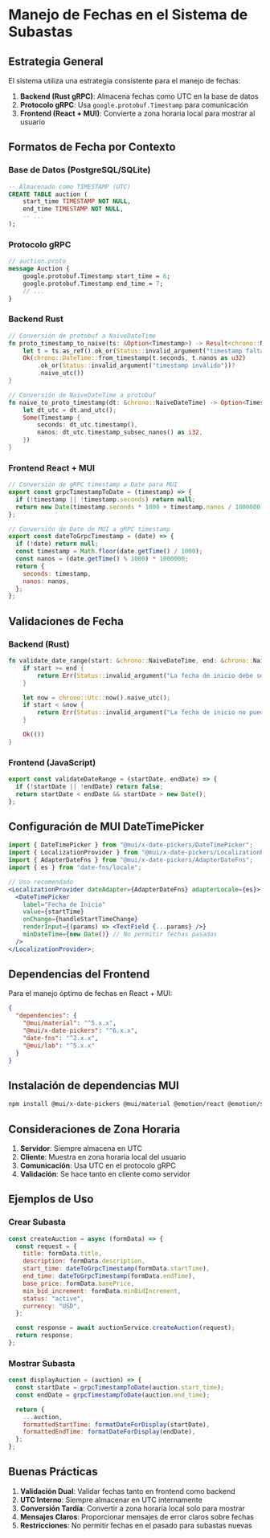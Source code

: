 # Manejo de Fechas en el Sistema de Subastas

## Estrategia General

El sistema utiliza una estrategia consistente para el manejo de fechas:

1. **Backend (Rust gRPC)**: Almacena fechas como UTC en la base de datos
2. **Protocolo gRPC**: Usa `google.protobuf.Timestamp` para comunicación
3. **Frontend (React + MUI)**: Convierte a zona horaria local para mostrar al usuario

## Formatos de Fecha por Contexto

### Base de Datos (PostgreSQL/SQLite)

```sql
-- Almacenado como TIMESTAMP (UTC)
CREATE TABLE auction (
    start_time TIMESTAMP NOT NULL,
    end_time TIMESTAMP NOT NULL,
    -- ...
);
```

### Protocolo gRPC

```protobuf
// auction.proto
message Auction {
    google.protobuf.Timestamp start_time = 6;
    google.protobuf.Timestamp end_time = 7;
    // ...
}
```

### Backend Rust

```rust
// Conversión de protobuf a NaiveDateTime
fn proto_timestamp_to_naive(ts: &Option<Timestamp>) -> Result<chrono::NaiveDateTime, Status> {
    let t = ts.as_ref().ok_or(Status::invalid_argument("timestamp faltante"))?;
    Ok(chrono::DateTime::from_timestamp(t.seconds, t.nanos as u32)
        .ok_or(Status::invalid_argument("timestamp inválido"))?
        .naive_utc())
}

// Conversión de NaiveDateTime a protobuf
fn naive_to_proto_timestamp(dt: &chrono::NaiveDateTime) -> Option<Timestamp> {
    let dt_utc = dt.and_utc();
    Some(Timestamp {
        seconds: dt_utc.timestamp(),
        nanos: dt_utc.timestamp_subsec_nanos() as i32,
    })
}
```

### Frontend React + MUI

```javascript
// Conversión de gRPC timestamp a Date para MUI
export const grpcTimestampToDate = (timestamp) => {
  if (!timestamp || !timestamp.seconds) return null;
  return new Date(timestamp.seconds * 1000 + timestamp.nanos / 1000000);
};

// Conversión de Date de MUI a gRPC timestamp
export const dateToGrpcTimestamp = (date) => {
  if (!date) return null;
  const timestamp = Math.floor(date.getTime() / 1000);
  const nanos = (date.getTime() % 1000) * 1000000;
  return {
    seconds: timestamp,
    nanos: nanos,
  };
};
```

## Validaciones de Fecha

### Backend (Rust)

```rust
fn validate_date_range(start: &chrono::NaiveDateTime, end: &chrono::NaiveDateTime) -> Result<(), Status> {
    if start >= end {
        return Err(Status::invalid_argument("La fecha de inicio debe ser anterior a la fecha de fin"));
    }

    let now = chrono::Utc::now().naive_utc();
    if start < &now {
        return Err(Status::invalid_argument("La fecha de inicio no puede ser en el pasado"));
    }

    Ok(())
}
```

### Frontend (JavaScript)

```javascript
export const validateDateRange = (startDate, endDate) => {
  if (!startDate || !endDate) return false;
  return startDate < endDate && startDate > new Date();
};
```

## Configuración de MUI DateTimePicker

```jsx
import { DateTimePicker } from "@mui/x-date-pickers/DateTimePicker";
import { LocalizationProvider } from "@mui/x-date-pickers/LocalizationProvider";
import { AdapterDateFns } from "@mui/x-date-pickers/AdapterDateFns";
import { es } from "date-fns/locale";

// Uso recomendado
<LocalizationProvider dateAdapter={AdapterDateFns} adapterLocale={es}>
  <DateTimePicker
    label="Fecha de Inicio"
    value={startTime}
    onChange={handleStartTimeChange}
    renderInput={(params) => <TextField {...params} />}
    minDateTime={new Date()} // No permitir fechas pasadas
  />
</LocalizationProvider>;
```

## Dependencias del Frontend

Para el manejo óptimo de fechas en React + MUI:

```json
{
  "dependencies": {
    "@mui/material": "^5.x.x",
    "@mui/x-date-pickers": "^6.x.x",
    "date-fns": "^2.x.x",
    "@mui/lab": "^5.x.x"
  }
}
```

## Instalación de dependencias MUI

```bash
npm install @mui/x-date-pickers @mui/material @emotion/react @emotion/styled date-fns
```

## Consideraciones de Zona Horaria

1. **Servidor**: Siempre almacena en UTC
2. **Cliente**: Muestra en zona horaria local del usuario
3. **Comunicación**: Usa UTC en el protocolo gRPC
4. **Validación**: Se hace tanto en cliente como servidor

## Ejemplos de Uso

### Crear Subasta

```javascript
const createAuction = async (formData) => {
  const request = {
    title: formData.title,
    description: formData.description,
    start_time: dateToGrpcTimestamp(formData.startTime),
    end_time: dateToGrpcTimestamp(formData.endTime),
    base_price: formData.basePrice,
    min_bid_increment: formData.minBidIncrement,
    status: "active",
    currency: "USD",
  };

  const response = await auctionService.createAuction(request);
  return response;
};
```

### Mostrar Subasta

```javascript
const displayAuction = (auction) => {
  const startDate = grpcTimestampToDate(auction.start_time);
  const endDate = grpcTimestampToDate(auction.end_time);

  return {
    ...auction,
    formattedStartTime: formatDateForDisplay(startDate),
    formattedEndTime: formatDateForDisplay(endDate),
  };
};
```

## Buenas Prácticas

1. **Validación Dual**: Validar fechas tanto en frontend como backend
2. **UTC Interno**: Siempre almacenar en UTC internamente
3. **Conversión Tardía**: Convertir a zona horaria local solo para mostrar
4. **Mensajes Claros**: Proporcionar mensajes de error claros sobre fechas
5. **Restricciones**: No permitir fechas en el pasado para subastas nuevas
